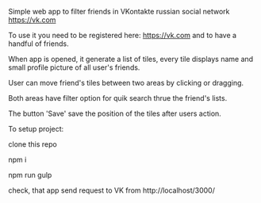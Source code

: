 Simple web app to filter friends in VKontakte russian social network https://vk.com

To use it you need to be registered here: https://vk.com and to have a handful of friends.


When app is opened, it generate a list of tiles, every tile displays name and small profile picture of all user's friends.

User can move friend's tiles between two areas by clicking or dragging.

Both areas have filter option for quik search thrue the friend's lists.

The button 'Save' save the position of the tiles after users action.

To setup project:

clone this repo

npm i

npm run gulp 

check, that app send request to VK from http://localhost/3000/ 

